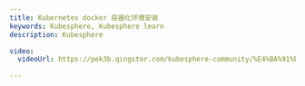 ```yaml
---
title: Kubernetes docker 容器化环境安装
keywords: Kubesphere, Kubesphere learn
description: Kubesphere

video: 
  videoUrl: https://pek3b.qingstor.com/kubesphere-community/%E4%BA%91%E5%8E%9F%E7%94%9F%E5%AE%9E%E6%88%98/32%E3%80%81Kubernetes-%E9%9B%86%E7%BE%A4%E6%90%AD%E5%BB%BA-docker%E5%AE%B9%E5%99%A8%E5%8C%96%E7%8E%AF%E5%A2%83%E5%AE%89%E8%A3%85.mp4

---
```

